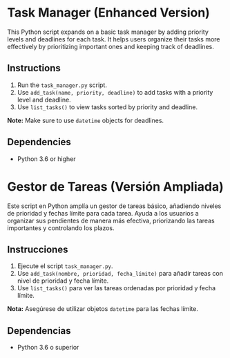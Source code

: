 # Task Manager (Enhanced Version)

This Python script expands on a basic task manager by adding priority levels and deadlines for each task. It helps users organize their tasks more effectively by prioritizing important ones and keeping track of deadlines.

## Instructions

1. Run the `task_manager.py` script.
2. Use `add_task(name, priority, deadline)` to add tasks with a priority level and deadline.
3. Use `list_tasks()` to view tasks sorted by priority and deadline.

**Note:** Make sure to use `datetime` objects for deadlines.

## Dependencies
- Python 3.6 or higher


# Gestor de Tareas (Versión Ampliada)

Este script en Python amplía un gestor de tareas básico, añadiendo niveles de prioridad y fechas límite para cada tarea. Ayuda a los usuarios a organizar sus pendientes de manera más efectiva, priorizando las tareas importantes y controlando los plazos.

## Instrucciones

1. Ejecute el script `task_manager.py`.
2. Use `add_task(nombre, prioridad, fecha_límite)` para añadir tareas con nivel de prioridad y fecha límite.
3. Use `list_tasks()` para ver las tareas ordenadas por prioridad y fecha límite.

**Nota:** Asegúrese de utilizar objetos `datetime` para las fechas límite.

## Dependencias
- Python 3.6 o superior
